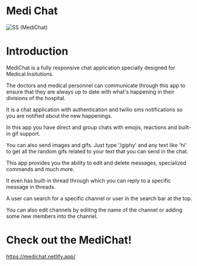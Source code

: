 # Medi Chat

![SS (MediChat)](https://user-images.githubusercontent.com/74912161/187268776-ae5792d3-e514-4090-b035-cfae9b3b6b54.png)

# Introduction

MediChat is a fully responsive chat application specially designed for Medical Insitutions.

The doctors and medical personnel can communicate through this app to ensure that they are always up to date with what's happening in their divisions of the hospital.

It is a chat application with authentication and twilio sms notifications so you are notified about the new happenings.

In this app you have direct and group chats with emojis, reactions and built-in gif support.

You can also send images and gifs. Just type '/giphy' and any text like 'hi' to get all the random gifs related to your text that you can send in the chat.

This app provides you the ability to edit and delete messages, specialized commands and much more.

It even has built-in thread through which you can reply to a specific message in threads.

A user can search for a specific channel or user in the search bar at the top. 

You can also edit channels by ediitng the name of the channel or adding some new members into the channel.

# Check out the MediChat!

https://medichat.netlify.app/
